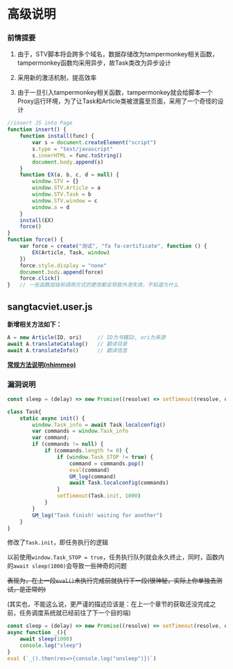 # 高级说明

### 前情提要

1. 由于，STV脚本将会跨多个域名，数据存储改为tampermonkey相关函数，tampermonkey函数均采用异步，故Task类改为异步设计

2. 采用新的激活机制，提高效率

3. 由于一旦引入tampermonkey相关函数，tampermonkey就会给脚本一个Proxy运行环境，为了让Task和Article类被泄露至页面，采用了一个奇怪的设计

```js
//insert JS into Page
function insert() {
    function install(func) {
        var s = document.createElement("script")
        s.type = "text/javascript"
        s.innerHTML = func.toString()
        document.body.append(s)
    }
    function EX(a, b, c, d = null) {
        window.STV = {}
        window.STV.Article = a
        window.STV.Task = b
        window.STV.window = c
        window.a = d
    }
    install(EX)
    force()
}
function force() {
    var force = create("测试", "fa fa-certificate", function () {
        EX(Article, Task, window)
    })
    force.style.display = "none"
    document.body.append(force)
    force.click()
}   // 一些函数层级和调用方式的更改都会导致外泄失效，不知道为什么
```

## sangtacviet.user.js

**新增相关方法如下：**

```js
A = new Article(ID, ori)     // ID为书籍ID, ori为来源
await A.translateCatalog()   // 翻译目录
await A.translateInfo()      // 翻译信息
```

[**常规方法说明(nhimmeo)**](https://github.com/phantom-sea-limited/Crawler/blob/main/nhimmeo.md)


### 漏洞说明

```js
const sleep = (delay) => new Promise((resolve) => setTimeout(resolve, delay))

class Task{
    static async init() {
        window.Task_info = await Task.localconfig()
        var commands = window.Task_info
        var command;
        if (commands != null) {
            if (commands.length != 0) {
                if (window.Task_STOP != true) {
                    command = commands.pop()
                    eval(command)
                    GM_log(command)
                    await Task.localconfig(commands)
                }
                setTimeout(Task.init, 1000)
            }
        }
        GM_log("Task finish! waiting for another")
    }
}

```

修改了`Task.init`，即任务执行的逻辑

以前使用`window.Task_STOP = true`，任务执行队列就会永久终止，同时，函数内的`await sleep(1000)`会导致一些神奇的问题

~~表现为，在上一段`eval()`未执行完成前就执行下一段(很神秘，实际上你单独去测试，是正常的)~~

(其实也，不能这么说，更严谨的描述应该是：在上一个章节的获取还没完成之前，任务调度系统就已经前往了下一个目的端)

```js
const sleep = (delay) => new Promise((resolve) => setTimeout(resolve, delay))
async function _(){
    await sleep(1000)
    console.log("sleep")
}
eval (`_().then(res=>{console.log("unsleep")})`)
```
